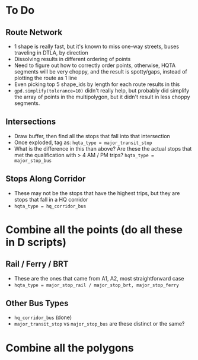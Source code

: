 # To Do

## Route Network
* 1 shape is really fast, but it's known to miss one-way streets, buses traveling in DTLA, by direction
* Dissolving results in different ordering of points
* Need to figure out how to correctly order points, otherwise, HQTA segments will be very choppy, and the result is spotty/gaps, instead of plotting the route as 1 line
* Even picking top 5 shape_ids by length for each route results in this
* `gpd.simplify(tolerance=10)` didn't really help, but probably did simplify the array of points in the multipolygon, but it didn't result in less choppy segments.

## Intersections
* Draw buffer, then find all the stops that fall into that intersection
* Once exploded, tag as: `hqta_type = major_transit_stop`
* What is the difference in this than above? Are these the actual stops that met the qualification with > 4 AM / PM trips? `hqta_type = major_stop_bus`

## Stops Along Corridor
* These may not be the stops that have the highest trips, but they are stops that fall in a HQ corridor
* `hqta_type = hq_corridor_bus`

# Combine all the points (do all these in D scripts)
## Rail / Ferry / BRT
* These are the ones that came from A1, A2, most straightforward case
* `hqta_type = major_stop_rail / major_stop_brt, major_stop_ferry`

## Other Bus Types
* `hq_corridor_bus` (done)
* `major_transit_stop` vs `major_stop_bus` are these distinct or the same?

# Combine all the polygons
